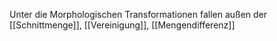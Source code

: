 Unter die Morphologischen Transformationen fallen außen der [[Schnittmenge]], [[Vereinigung]], [[Mengendifferenz]]